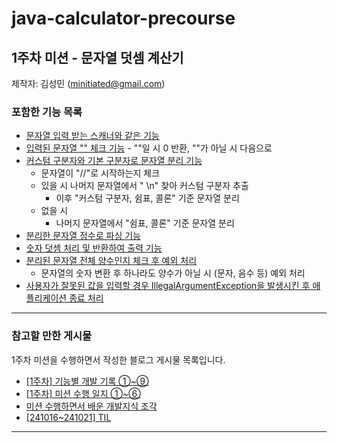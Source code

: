 # java-calculator-precourse

## 1주차 미션 - 문자열 덧셈 계산기

제작자: 김성민 (minitiated@gmail.com)

### 포함한 기능 목록
- [문자열 입력 받는 스캐너와 같은 기능](https://minitiated.tistory.com/21)
- [입력된 문자열 "" 체크 기능](https://minitiated.tistory.com/22) - ""일 시 0 반환, ""가 아닐 시 다음으로
- [커스텀 구분자와 기본 구분자로 문자열 분리 기능](https://minitiated.tistory.com/23)
  - 문자열이 "//"로 시작하는지 체크
  - 있을 시 나머지 문자열에서 " \n" 찾아 커스텀 구분자 추출
     - 이후 "커스텀 구분자, 쉼표, 콜론" 기준 문자열 분리
   - 없을 시
     - 나머지 문자열에서 "쉼표, 콜론" 기준 문자열 분리
- [분리한 문자열 정수로 파싱 기능](https://minitiated.tistory.com/28)
- [숫자 덧셈 처리 및 반환하여 출력 기능](https://minitiated.tistory.com/29)
- [분리된 문자열 전체 양수인지 체크 후 예외 처리](https://minitiated.tistory.com/30)
   - 문자열의 숫자 변환 후 하나라도 양수가 아닐 시 (문자, 음수 등) 예외 처리
- [사용자가 잘못된 값을 입력할 경우 IllegalArgumentException을 발생시킨 후 애플리케이션 종료 처리](https://minitiated.tistory.com/30)
---
### 참고할 만한 게시물
1주차 미션을 수행하면서 작성한 블로그 게시물 목록입니다.
- [[1주차] 기능별 개발 기록 ①~⑨](https://minitiated.tistory.com/category/%EC%9A%B0%ED%85%8C%EC%BD%94%207%EA%B8%B0%20%ED%94%84%EB%A6%AC%EC%BD%94%EC%8A%A4/1%EC%A3%BC%EC%B0%A8)
- [[1주차] 미션 수행 일지 ①~⑥](https://minitiated.tistory.com/category/%EC%9A%B0%ED%85%8C%EC%BD%94%207%EA%B8%B0%20%ED%94%84%EB%A6%AC%EC%BD%94%EC%8A%A4/%EB%AF%B8%EC%85%98%20%EC%88%98%ED%96%89%20%EC%9D%BC%EC%A7%80)
- [미션 수행하면서 배운 개발지식 조각](https://minitiated.tistory.com/category/%EA%B0%9C%EB%B0%9C%EC%A7%80%EC%8B%9D%20%EC%A1%B0%EA%B0%81)
- [[241016~241021] TIL](https://minitiated.tistory.com/category/Today%20I%20Learned/2024%EB%85%84%204%EB%B6%84%EA%B8%B0)
---
